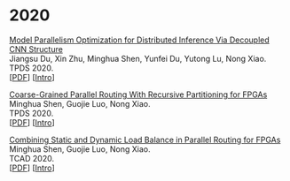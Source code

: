 # 2020

[Model Parallelism Optimization for Distributed Inference Via Decoupled CNN Structure](https://ieeexplore.ieee.org/document/9275375)<br>
Jiangsu Du, Xin Zhu, Minghua Shen, Yunfei Du, Yutong Lu, Nong Xiao.<br>
TPDS 2020.<br>
\[[PDF](https://ieeexplore.ieee.org/document/9275375)\] \[[Intro](/paper/2020/ModelParallelism.md)\]

[Coarse-Grained Parallel Routing With Recursive Partitioning for FPGAs](https://ieeexplore.ieee.org/document/9248621)<br>
Minghua Shen, Guojie Luo, Nong Xiao.<br>
TPDS 2020.<br>
\[[PDF](https://ieeexplore.ieee.org/document/9248621)\] \[[Intro](/paper/2020/CoarseGrained.md)\]

[Combining Static and Dynamic Load Balance in Parallel Routing for FPGAs](https://ieeexplore.ieee.org/document/9224853)<br>
Minghua Shen, Guojie Luo, Nong Xiao.<br>
TCAD 2020.<br>
\[[PDF](https://ieeexplore.ieee.org/document/9224853)\] \[[Intro](/paper/2020/StaticDynamic.md)\]